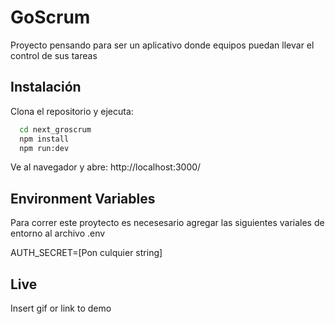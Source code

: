 # GoScrum

Proyecto pensando para ser un aplicativo donde equipos puedan llevar el control de sus tareas

## Instalación

Clona el repositorio y ejecuta:

```bash
  cd next_groscrum
  npm install
  npm run:dev
```

Ve al navegador y abre: http://localhost:3000/

## Environment Variables

Para correr este proytecto es necesesario agregar las siguientes variales de entorno al archivo .env

AUTH_SECRET=[Pon culquier string]

## Live

Insert gif or link to demo
